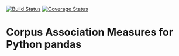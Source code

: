 [![Build Status](https://travis-ci.org/fau-klue/pandas-association-measures.svg?branch=master)](https://travis-ci.org/fau-klue/pandas-association-measures)
[![Coverage Status](https://coveralls.io/repos/github/fau-klue/pandas-association-measures/badge.svg?branch=master)](https://coveralls.io/github/fau-klue/pandas-association-measures?branch=master)

# Corpus Association Measures for Python pandas
